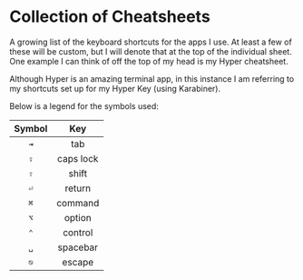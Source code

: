 # Collection of Cheatsheets

 A growing list of the keyboard shortcuts for the apps I use. At least a few of these will be custom, but I will denote that at the top of the individual sheet. One example I can think of off the top of my head is my Hyper cheatsheet. 
   
 Although Hyper is an amazing terminal app, in this instance I am referring to my shortcuts set up for my Hyper Key (using Karabiner). 

 Below is a legend for the symbols used:

| **Symbol**  | **Key**     |
| :---------: | :---------: |
| `⇥`        |  tab        |
| `⇪`        |  caps lock  |
| `⇧`        |  shift      |
| `⏎`        |  return     |
| `⌘`        |  command    |
| `⌥`        |  option     |
| `⌃`        |  control    |
| `␣`        |  spacebar   |
| `⎋`        |  escape     |

 
